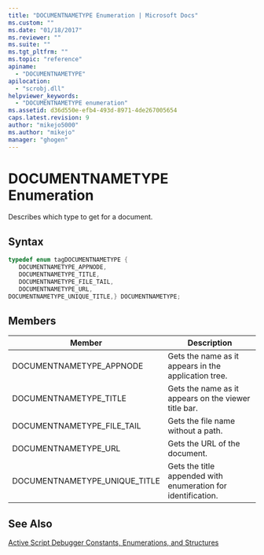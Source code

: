 ```yaml
---
title: "DOCUMENTNAMETYPE Enumeration | Microsoft Docs"
ms.custom: ""
ms.date: "01/18/2017"
ms.reviewer: ""
ms.suite: ""
ms.tgt_pltfrm: ""
ms.topic: "reference"
apiname: 
  - "DOCUMENTNAMETYPE"
apilocation: 
  - "scrobj.dll"
helpviewer_keywords: 
  - "DOCUMENTNAMETYPE enumeration"
ms.assetid: d36d550e-efb4-493d-8971-4de267005654
caps.latest.revision: 9
author: "mikejo5000"
ms.author: "mikejo"
manager: "ghogen"
---
```

# DOCUMENTNAMETYPE Enumeration
Describes which type to get for a document.  
  
## Syntax  
  
```cpp
typedef enum tagDOCUMENTNAMETYPE {  
   DOCUMENTNAMETYPE_APPNODE,  
   DOCUMENTNAMETYPE_TITLE,  
   DOCUMENTNAMETYPE_FILE_TAIL,  
   DOCUMENTNAMETYPE_URL,  
DOCUMENTNAMETYPE_UNIQUE_TITLE,} DOCUMENTNAMETYPE;  
```  
  
## Members  
  
|Member|Description|  
|------------|-----------------|  
|DOCUMENTNAMETYPE_APPNODE|Gets the name as it appears in the application tree.|  
|DOCUMENTNAMETYPE_TITLE|Gets the name as it appears on the viewer title bar.|  
|DOCUMENTNAMETYPE_FILE_TAIL|Gets the file name without a path.|  
|DOCUMENTNAMETYPE_URL|Gets the URL of the document.|  
|DOCUMENTNAMETYPE_UNIQUE_TITLE|Gets the title appended with enumeration for identification.|  
  
## See Also  
 [Active Script Debugger Constants, Enumerations, and Structures](../../winscript/reference/active-script-debugger-constants-enumerations-and-structures.md)